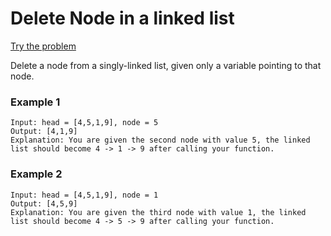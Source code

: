 # Delete Node in a linked list
[Try the problem](https://leetcode.com/problems/delete-node-in-a-linked-list/)

Delete a node from a singly-linked list, given only a variable pointing to that node.

### Example 1

```
Input: head = [4,5,1,9], node = 5
Output: [4,1,9]
Explanation: You are given the second node with value 5, the linked list should become 4 -> 1 -> 9 after calling your function.
```

### Example 2

```
Input: head = [4,5,1,9], node = 1
Output: [4,5,9]
Explanation: You are given the third node with value 1, the linked list should become 4 -> 5 -> 9 after calling your function.
```